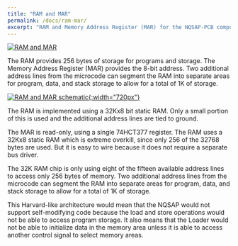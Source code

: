 ```yaml
---
title: "RAM and MAR"
permalink: /docs/ram-mar/
excerpt: "RAM and Memory Address Register (MAR) for the NQSAP-PCB computer"
---
```


[![RAM and MAR](../../assets/images/ram-mar-board-500.jpg "RAM and MAR")](../../assets/images/ram-mar-board.jpg)

The RAM provides 256 bytes of storage for programs and storage.  The Memory Address
Register (MAR) provides the 8-bit address. Two additional address lines from the microcode
can segment the RAM into separate areas for program, data, and stack storage to allow for
a total of 1K of storage.


[![RAM and MAR schematic](../../assets/images/ram-mar-schematic.png "RAM and MAR schematic"){:width="720px"}](../../assets/images/ram-mar-schematic.png)

The RAM is implemented using a 32Kx8 bit static RAM.  Only a small portion of this is
used and the additional address lines are tied to ground.




The MAR is read-only, using a single 74HCT377 register.  The RAM uses a 32Kx8 static RAM
which is extreme overkill, since only 256 of the 32768 bytes are used.  But it is easy to
wire because it does not require a separate bus driver.

The 32K RAM chip is only using eight of the fifteen available address lines to access only
256 bytes of memory.  Two additional address lines from the microcode can segment the RAM
into separate areas for program, data, and stack storage to allow for a total of 1K of
storage.

This Harvard-like architecture would mean that the NQSAP would not support self-modifying
code because the load and store operations would not be able to access program storage.
It also means that the Loader would not be able to initialize data in the memory area
unless it is able to access another control signal to select memory areas.
